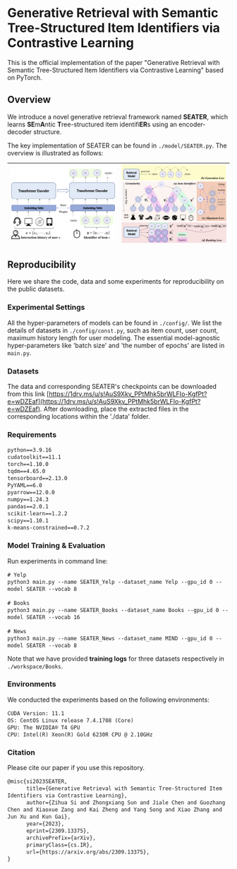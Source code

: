 # Generative Retrieval with Semantic Tree-Structured Item Identifiers via Contrastive Learning

This is the official implementation of the paper "Generative Retrieval with Semantic Tree-Structured Item Identifiers via Contrastive Learning" based on PyTorch. 

## Overview

We introduce a novel generative retrieval framework named **SEATER**,  which learns **SE**m**A**ntic **T**ree-structured item identifi**ER**s using an encoder-decoder structure. 

The key implementation of SEATER can be found in `./model/SEATER.py`.
The overview is illustrated as follows:

| ![Image 1](asset/model.png) | ![Image 2](asset/identifiers.png) |
|------------------------|------------------------|



## Reproducibility

Here we share the code, data and some experiments for reproducibility on the public datasets.

### Experimental Settings

All the hyper-parameters of models can be found in `./config/`.
We list the details of datasets in `./config/const.py`, such as item count, user count, maximum history length for user modeling. The essential model-agnostic hyper-parameters like 'batch size' and 'the number of epochs' are listed in `main.py`.

### Datasets

The data and corresponding SEATER's checkpoints can be downloaded from this link [https://1drv.ms/u/s!AuS9Xkv_PPtMhk5brWLFIo-KgfPt?e=wDZEaf](https://1drv.ms/u/s!AuS9Xkv_PPtMhk5brWLFIo-KgfPt?e=wDZEaf). After downloading, place the extracted files in the corresponding locations within the './data' folder.

### Requirements
```
python==3.9.16
cudatoolkit==11.1
torch==1.10.0
tqdm==4.65.0
tensorboard==2.13.0
PyYAML==6.0
pyarrow==12.0.0
numpy==1.24.3
pandas==2.0.1
scikit-learn==1.2.2
scipy==1.10.1
k-means-constrained==0.7.2
```


### Model Training & Evaluation

Run experiments in command line:

```
# Yelp
python3 main.py --name SEATER_Yelp --dataset_name Yelp --gpu_id 0 --model SEATER --vocab 8

# Books
python3 main.py --name SEATER_Books --dataset_name Books --gpu_id 0 --model SEATER --vocab 16

# News
python3 main.py --name SEATER_News --dataset_name MIND --gpu_id 0 --model SEATER --vocab 8
```

Note that we have provided **training logs** for three datasets respectively in `./workspace/Books`.

### Environments

We conducted the experiments based on the following environments:

```
CUDA Version: 11.1
OS: CentOS Linux release 7.4.1708 (Core)
GPU: The NVIDIA® T4 GPU
CPU: Intel(R) Xeon(R) Gold 6230R CPU @ 2.10GHz
```

### Citation
Please cite our paper if you use this repository.

```
@misc{si2023SEATER,
      title={Generative Retrieval with Semantic Tree-Structured Item Identifiers via Contrastive Learning}, 
      author={Zihua Si and Zhongxiang Sun and Jiale Chen and Guozhang Chen and Xiaoxue Zang and Kai Zheng and Yang Song and Xiao Zhang and Jun Xu and Kun Gai},
      year={2023},
      eprint={2309.13375},
      archivePrefix={arXiv},
      primaryClass={cs.IR},
      url={https://arxiv.org/abs/2309.13375}, 
}
```